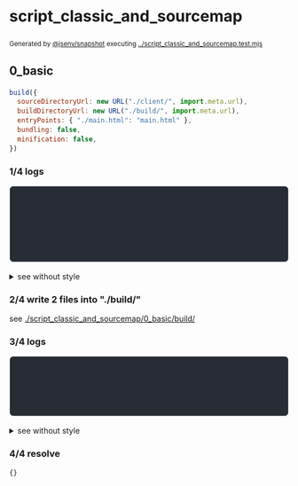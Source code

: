 # script_classic_and_sourcemap

<sub>
  Generated by <a href="https://github.com/jsenv/core/tree/main/packages/independent/snapshot">@jsenv/snapshot</a> executing <a href="../script_classic_and_sourcemap.test.mjs">../script_classic_and_sourcemap.test.mjs</a>
</sub>

## 0_basic

```js
build({
  sourceDirectoryUrl: new URL("./client/", import.meta.url),
  buildDirectoryUrl: new URL("./build/", import.meta.url),
  entryPoints: { "./main.html": "main.html" },
  bundling: false,
  minification: false,
})
```

### 1/4 logs

![img](script_classic_and_sourcemap/0_basic/log_group.svg)

<details>
  <summary>see without style</summary>

```console

build "./main.html"
⠋ generate source graph
✔ generate source graph (done in <X> second)
⠋ generate build graph
✔ generate build graph (done in <X> second)
⠋ write files in build directory

```

</details>


### 2/4 write 2 files into "./build/"

see [./script_classic_and_sourcemap/0_basic/build/](./script_classic_and_sourcemap/0_basic/build/)

### 3/4 logs

![img](script_classic_and_sourcemap/0_basic/log_group_1.svg)

<details>
  <summary>see without style</summary>

```console
✔ write files in build directory (done in <X> second)
--- build files ---  
- html : 1 (291 B / 88 %)
- js   : 1 (40 B / 12 %)
- total: 2 (331 B / 100 %)
--------------------
```

</details>


### 4/4 resolve

```js
{}
```